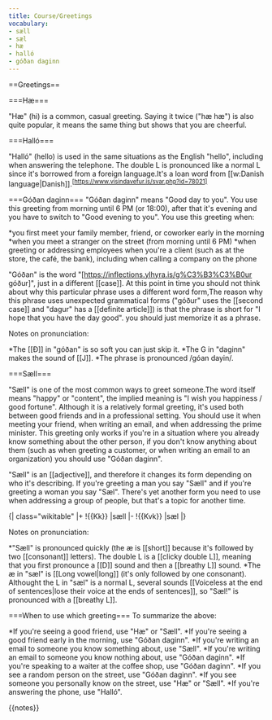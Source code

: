 ```yaml
---
title: Course/Greetings
vocabulary:
- sæll
- sæl
- hæ
- halló
- góðan daginn
---
```


==Greetings==

===Hæ===

"Hæ" (hi) is a common, casual greeting.<!-- https://www.visindavefur.is/svar.php?id=1706 --> Saying it twice ("hæ hæ") is also quite popular, it means the same thing but shows that you are cheerful.

===Halló===

"Halló" (hello) is used in the same situations as the English "hello", including when answering the telephone. The double L is pronounced like a normal L since it's borrowed from a foreign language.<ref>It's a loan word from [[w:Danish language|Danish]].<sup>[https://www.visindavefur.is/svar.php?id=78021]</ref>

===Góðan daginn===
"Góðan daginn" means "Good day to you". You use this greeting from morning until 6 PM (or 18:00), after that it's evening and you have to switch to "Good evening to you". You use this greeting when:

*you first meet your family member, friend, or coworker early in the morning
*when you meet a stranger on the street (from morning until 6 PM)
*when greeting or addressing employees when you're a client (such as at the store, the café, the bank), including when calling a company on the phone

"Góðan" is the word "[https://inflections.ylhyra.is/g%C3%B3%C3%B0ur góður]", just in a different [[case]]. At this point in time you should not think about why this particular phrase uses a different word form,<ref>The reason why this phrase uses unexpected grammatical forms ("góður" uses the [[second case]] and "dagur" has a [[definite article]]) is that the phrase is short for "I hope that you have the day good".</ref> you should just memorize it as a phrase.

Notes on pronunciation:

*The [[Ð]] in "góðan" is so soft you can just skip it.
*The G in "daginn" makes the sound of [[J]].
*The phrase is pronounced /góan dayin/.

===Sæll===

"<translate>Sæll</translate>" is one of the most common ways to greet someone.<ref>The word itself means "happy" or "content", the implied meaning is "I wish you happiness / good fortune".</ref> Although it is a relatively formal greeting, it's used both between good friends and in a professional setting. You should use it when meeting your friend, when writing an email, and when addressing the prime minister. This greeting only works if you're in a situation where you already know something about the other person, if you don't know anything about them (such as when greeting a customer, or when writing an email to an organization) you should use "Góðan daginn".

"Sæll" is an [[adjective]], and therefore it changes its form depending on who it's describing. If you're greeting a man you say "Sæll" and if you're greeting a woman you say "Sæl". There's yet another form you need to use when addressing a group of people, but that's a topic for another time.

{| class="wikitable"
|+
!{{Kk}}
|<translate>sæll</translate>
|-
!{{Kvk}}
|<translate>sæl</translate>
|}

Notes on pronunciation:

*"Sæll" is pronounced quickly (the æ is [[short]] because it's followed by two [[consonant]] letters). The double L is a [[clicky double L]], meaning that you first pronounce a [[D]] sound and then a [[breathy L]] sound.
*The æ in "sæl" is [[Long vowel|long]] (it's only followed by one consonant). Althought the L in "sæl" is a normal L, several sounds [[Voiceless at the end of sentences|lose their voice at the ends of sentences]], so "Sæl!" is pronounced with a [[breathy L]].

===When to use which greeting===
To summarize the above:

*If you're seeing a good friend, use "Hæ" or "Sæll".
*If you're seeing a good friend early in the morning, use "Góðan daginn".
*If you're writing an email to someone you know something about, use "Sæll".
*If you're writing an email to someone you know nothing about, use "Góðan daginn".
*If you're speaking to a waiter at the coffee shop, use "Góðan daginn".
*If you see a random person on the street, use "Góðan daginn".
*If you see someone you personally know on the street, use "Hæ" or "Sæll".
*If you're answering the phone, use "Halló".

{{notes}}
